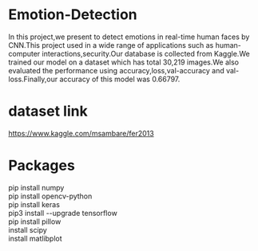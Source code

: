 # Emotion-Detection
In this project,we present to detect emotions in real-time human faces by CNN.This project used in a wide range of applications such as human-computer interactions,security.Our database is collected from Kaggle.We trained our model on a dataset which has total 30,219 images.We also evaluated the performance using accuracy,loss,val-accuracy and val-loss.Finally,our accuracy of this model was 0.66797.
# dataset link
https://www.kaggle.com/msambare/fer2013

# Packages
pip install numpy<br>
pip install opencv-python<br>
pip install keras<br>
pip3 install --upgrade tensorflow<br>
pip install pillow<br>
install scipy<br>
install matlibplot<br>
